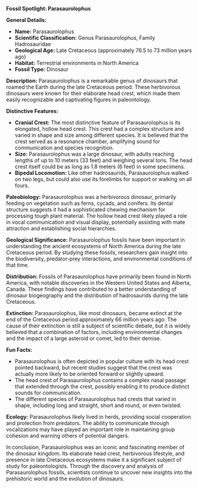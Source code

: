 **Fossil Spotlight: Parasaurolophus**

**General Details:**
- **Name:** Parasaurolophus
- **Scientific Classification:** Genus Parasaurolophus, Family Hadrosauridae
- **Geological Age:** Late Cretaceous (approximately 76.5 to 73 million years ago)
- **Habitat:** Terrestrial environments in North America
- **Fossil Type:** Dinosaur

**Description:**
Parasaurolophus is a remarkable genus of dinosaurs that roamed the Earth during the late Cretaceous period. These herbivorous dinosaurs were known for their elaborate head crest, which made them easily recognizable and captivating figures in paleontology.

**Distinctive Features:**
- **Cranial Crest:** The most distinctive feature of Parasaurolophus is its elongated, hollow head crest. This crest had a complex structure and varied in shape and size among different species. It is believed that the crest served as a resonance chamber, amplifying sound for communication and species recognition.
- **Size:** Parasaurolophus was a large dinosaur, with adults reaching lengths of up to 10 meters (33 feet) and weighing several tons. The head crest itself could be as long as 1.8 meters (6 feet) in some specimens.
- **Bipedal Locomotion:** Like other hadrosaurids, Parasaurolophus walked on two legs, but could also use its forelimbs for support or walking on all fours.

**Paleobiology:**
Parasaurolophus was a herbivorous dinosaur, primarily feeding on vegetation such as ferns, cycads, and conifers. Its dental structure suggests it had a sophisticated chewing mechanism for processing tough plant material. The hollow head crest likely played a role in vocal communication and visual display, potentially assisting with mate attraction and establishing social hierarchies.

**Geological Significance:**
Parasaurolophus fossils have been important in understanding the ancient ecosystems of North America during the late Cretaceous period. By studying these fossils, researchers gain insight into the biodiversity, predator-prey interactions, and environmental conditions of that time.

**Distribution:**
Fossils of Parasaurolophus have primarily been found in North America, with notable discoveries in the Western United States and Alberta, Canada. These findings have contributed to a better understanding of dinosaur biogeography and the distribution of hadrosaurids during the late Cretaceous.

**Extinction:**
Parasaurolophus, like most dinosaurs, became extinct at the end of the Cretaceous period approximately 66 million years ago. The cause of their extinction is still a subject of scientific debate, but it is widely believed that a combination of factors, including environmental changes and the impact of a large asteroid or comet, led to their demise.

**Fun Facts:**
- Parasaurolophus is often depicted in popular culture with its head crest pointed backward, but recent studies suggest that the crest was actually more likely to be oriented forward or slightly upward.
- The head crest of Parasaurolophus contains a complex nasal passage that extended through the crest, possibly enabling it to produce distinct sounds for communication.
- The different species of Parasaurolophus had crests that varied in shape, including long and straight, short and round, or even twisted.

**Ecology:**
Parasaurolophus likely lived in herds, providing social cooperation and protection from predators. The ability to communicate through vocalizations may have played an important role in maintaining group cohesion and warning others of potential dangers.

In conclusion, Parasaurolophus was an iconic and fascinating member of the dinosaur kingdom. Its elaborate head crest, herbivorous lifestyle, and presence in late Cretaceous ecosystems make it a significant subject of study for paleontologists. Through the discovery and analysis of Parasaurolophus fossils, scientists continue to uncover new insights into the prehistoric world and the evolution of dinosaurs.